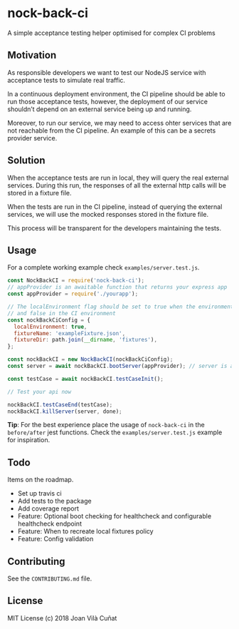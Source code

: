 # nock-back-ci

A simple acceptance testing helper optimised for complex CI problems

## Motivation

As responsible developers we want to test our NodeJS service with acceptance tests to simulate real traffic.

In a continuous deployment environment, the CI pipeline should be able to run those acceptance tests,
however, the deployment of our service shouldn’t depend on an external service being up and running.

Moreover, to run our service, we may need to access ohter services that are not reachable from the CI pipeline.
An example of this can be a secrets provider service.

## Solution

When the acceptance tests are run in local, they will query the real external services. During this run,
the responses of all the external http calls will be stored in a fixture file.

When the tests are run in the CI pipeline, instead of querying the external services,
we will use the mocked responses stored in the fixture file.

This process will be transparent for the developers maintaining the tests.

## Usage

For a complete working example check `examples/server.test.js`.

```javascript
const NockBackCI = require('nock-back-ci');
// appProvider is an awaitable function that returns your express app
const appProvider = require('./yourapp');

// The localEnvironment flag should be set to true when the environment is local
// and false in the CI environment
const nockBackCiConfig = {
  localEnvironment: true,
  fixtureName: 'exampleFixture.json',
  fixtureDir: path.join(__dirname, 'fixtures'),
};

const nockBackCI = new NockBackCI(nockBackCiConfig);
const server = await nockBackCI.bootServer(appProvider); // server is an instance of supertest request

const testCase = await nockBackCI.testCaseInit();

// Test your api now

nockBackCI.testCaseEnd(testCase);
nockBackCI.killServer(server, done);
```

**Tip**: For the best experience place the usage of `nock-back-ci` in the `before/after` jest functions.
Check the `examples/server.test.js` example for inspiration.

## Todo

Items on the roadmap.

- Set up travis ci
- Add tests to the package
- Add coverage report
- Feature: Optional boot checking for healthcheck and configurable healthcheck endpoint
- Feature: When to recreate local fixtures policy
- Feature: Config validation

## Contributing

See the `CONTRIBUTING.md` file.

## License

MIT License (c) 2018 Joan Vilà Cuñat